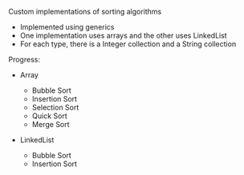 Custom implementations of sorting algorithms
* Implemented using generics
* One implementation uses arrays and the other uses LinkedList
* For each type, there is a Integer collection and a String collection

Progress:
* Array
  * Bubble Sort
  * Insertion Sort
  * Selection Sort
  * Quick Sort
  * Merge Sort

* LinkedList
  * Bubble Sort
  * Insertion Sort
